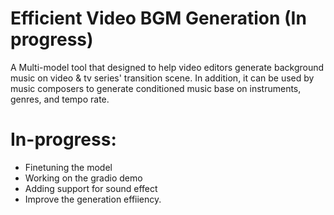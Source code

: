 # Efficient Video BGM Generation (In progress)

A Multi-model tool that designed to help video editors generate background music on video & tv series' transition scene. In addition, it can be used by music composers to generate conditioned music base on instruments, genres, and tempo rate. 

# In-progress: 
- Finetuning the model 
- Working on the gradio demo 
- Adding support for sound effect 
- Improve the generation effiiency. 